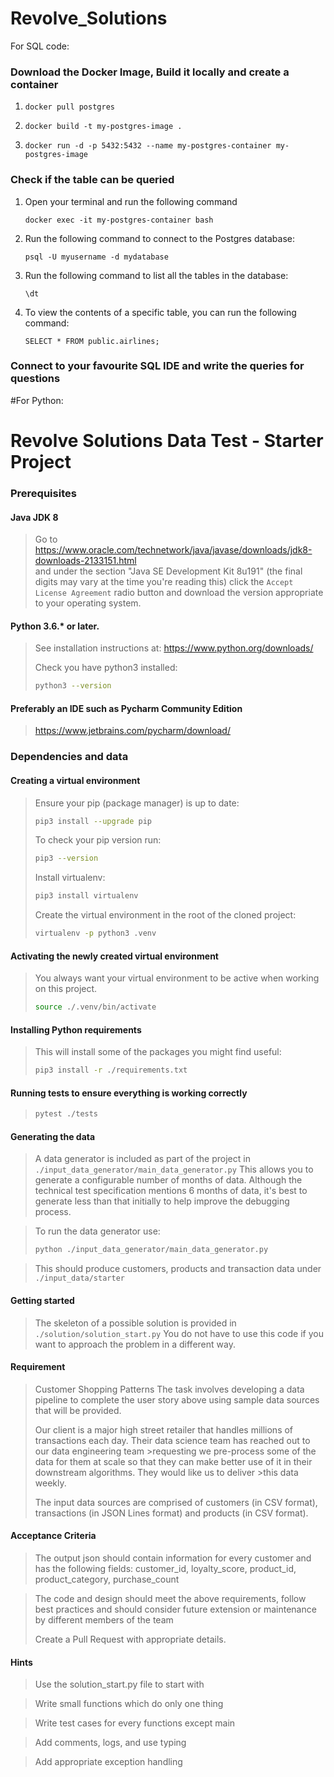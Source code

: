 # Revolve_Solutions
For SQL code:
### Download the Docker Image, Build it locally and create a container

1. `docker pull postgres`

2. `docker build -t my-postgres-image .`

3. `docker run -d -p 5432:5432 --name my-postgres-container my-postgres-image`


### Check if the table can be queried

1. Open your terminal and run the following command 

    `docker exec -it my-postgres-container bash`

2. Run the following command to connect to the Postgres database:

    `psql -U myusername -d mydatabase`

3. Run the following command to list all the tables in the database:

    `\dt`

4. To view the contents of a specific table, you can run the following command:

    `SELECT * FROM public.airlines;`

### Connect to your favourite SQL IDE and write the queries for questions

#For Python:

# Revolve Solutions Data Test - Starter Project

### Prerequisites
#### Java JDK 8
>
> Go to https://www.oracle.com/technetwork/java/javase/downloads/jdk8-downloads-2133151.html   
> and under the section "Java SE Development Kit 8u191" (the final digits may vary at the time you're reading this)
> click the `Accept License Agreement` radio button and download the version appropriate to your operating system.

#### Python 3.6.* or later.
> 
> See installation instructions at: https://www.python.org/downloads/
> 
> Check you have python3 installed:
> ```bash
> python3 --version
> ```

#### Preferably an IDE such as Pycharm Community Edition
>
> https://www.jetbrains.com/pycharm/download/


### Dependencies and data

#### Creating a virtual environment
>
> Ensure your pip (package manager) is up to date:
> ```bash
> pip3 install --upgrade pip
> ```
> 
> To check your pip version run:
> ```bash
> pip3 --version
> ```
> 
> Install virtualenv:
> ```bash
> pip3 install virtualenv
> ```
> 
> Create the virtual environment in the root of the cloned project:
> ```bash
> virtualenv -p python3 .venv
> ```

#### Activating the newly created virtual environment
> 
> You always want your virtual environment to be active when working on this project.
> 
> ```bash
> source ./.venv/bin/activate 
> ```

#### Installing Python requirements
>
> This will install some of the packages you might find useful:  
> ```bash
> pip3 install -r ./requirements.txt
> 
> ```

#### Running tests to ensure everything is working correctly
> 
> ```bash
> pytest ./tests
> ```

#### Generating the data
>
> A data generator is included as part of the project in `./input_data_generator/main_data_generator.py`
> This allows you to generate a configurable number of months of data.
> Although the technical test specification mentions 6 months of data, it's best to generate
> less than that initially to help improve the debugging process.

> To run the data generator use:
> ```bash
> python ./input_data_generator/main_data_generator.py
> ```

> This should produce customers, products and transaction data under `./input_data/starter`


#### Getting started
>
> The skeleton of a possible solution is provided in `./solution/solution_start.py`
> You do not have to use this code if you want to approach the problem in a different way.


#### Requirement

>Customer Shopping Patterns
>The task involves developing a data pipeline to complete the user story above using sample data sources that will be provided.
>
>Our client is a major high street retailer that handles millions of transactions each day. Their data science team has reached out to our data engineering team >requesting we pre-process some of the data for them at scale so that they can make better use of it in their downstream algorithms. They would like us to deliver >this data weekly.
>
>The input data sources are comprised of customers (in CSV format), transactions (in JSON Lines format) and products (in CSV format).



#### Acceptance Criteria


>The output json should contain information for every customer and has the following fields:
> customer_id, loyalty_score, product_id, product_category, purchase_count

> The code and design should meet the above requirements, follow best practices and should consider future extension or maintenance by different members of the team
>
> Create a Pull Request with appropriate details.


#### Hints

> Use the solution_start.py file to start with

> Write small functions which do only one thing

> Write test cases for every functions except main

> Add comments, logs, and use typing

> Add appropriate exception handling



